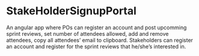 # StakeHolderSignupPortal

An angular app where POs can register an account and post upcomming sprint reviews, set number of attendees allowed, add and remove attendees, copy all attendees’ email to clipboard. Stakeholders can register an account and register for the sprint reviews that he/she’s interested in.
